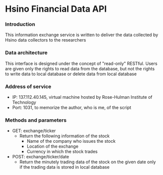 # Hsino Financial Data API

### Introduction
This information exchange service is written to deliver the data collected by Hsino data collectors to the researchers

### Data architecture
This interface is designed under the concept of "read-only" RESTful. Users are given only the rights to read data from the database, but not the rights to write data to local database or delete data from local database

### Address of service
- IP:		137.112.40.145, virtual machine hosted by Rose-Hulman Institute of Technology
- Port:		1031, to memorize the author, who is me, of the script

### Methods and parameters
- GET: exchange/ticker
	- Return the following information of the stock
		* Name of the company who issues the stock
 		* Location of the exchange
 		* Currency in which the stock trades
- POST: exchange/ticker/date
	- Return the minutely trading data of the stock on the given date only if the trading data is stored in local database
	
